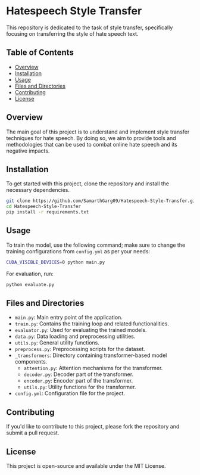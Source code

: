 # Hatespeech Style Transfer

This repository is dedicated to the task of style transfer, specifically focusing on transferring the style of hate speech text.

## Table of Contents
- [Overview](#overview)
- [Installation](#installation)
- [Usage](#usage)
- [Files and Directories](#files-and-directories)
- [Contributing](#contributing)
- [License](#license)

## Overview
The main goal of this project is to understand and implement style transfer techniques for hate speech. By doing so, we aim to provide tools and methodologies that can be used to combat online hate speech and its negative impacts.

## Installation
To get started with this project, clone the repository and install the necessary dependencies.
```bash
git clone https://github.com/SamarthGarg09/Hatespeech-Style-Transfer.git
cd Hatespeech-Style-Transfer
pip install -r requirements.txt
```
## Usage
To train the model, use the following command; make sure to change the training configurations from `config.yml` as per your needs:
```bash
CUDA_VISIBLE_DEVICES=0 python main.py
```
For evaluation, run:
```bash
python evaluate.py
```
## Files and Directories
- `main.py`: Main entry point of the application.
- `train.py`: Contains the training loop and related functionalities.
- `evaluator.py`: Used for evaluating the trained models.
- `data.py`: Data loading and preprocessing utilities.
- `utils.py`: General utility functions.
- `preprocess.py`: Preprocessing scripts for the dataset.
- `_transformers`: Directory containing transformer-based model components.
  - `attention.py`: Attention mechanisms for the transformer.
  - `decoder.py`: Decoder part of the transformer.
  - `encoder.py`: Encoder part of the transformer.
  - `utils.py`: Utility functions for the transformer.
- `config.yml`: Configuration file for the project.

## Contributing
If you'd like to contribute to this project, please fork the repository and submit a pull request.

## License
This project is open-source and available under the MIT License.